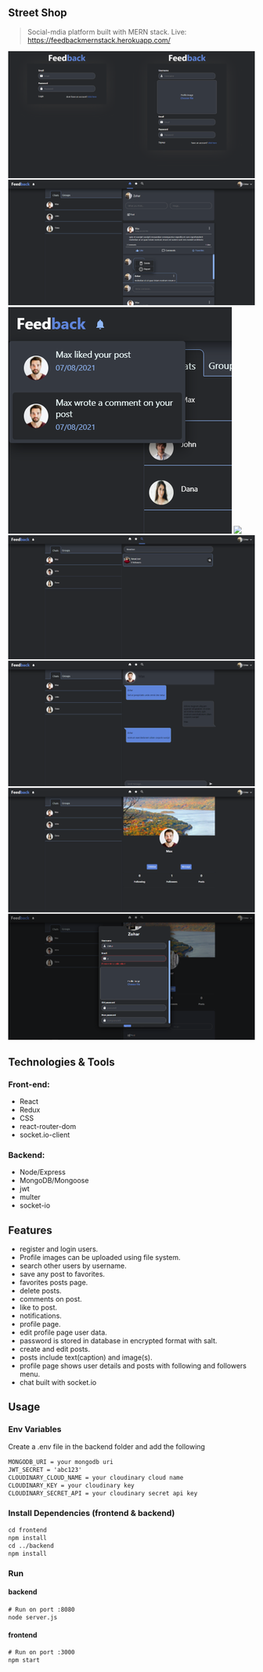 ## Street Shop

> Social-mdia platform built with MERN stack.
> Live: https://feedbackmernstack.herokuapp.com/

<img src="uploads/auth-page.png"/>
<img src="uploads/feed-page.png"/>
<img src="uploads/notifications.png"/>
<img src="uploads/favorite-page.png"/>
<img src="uploads/search-page.png"/>
<img src="uploads/chat-page.png"/>
<img src="uploads/profile-page.png"/>
<img src="uploads/edit-profile.png"/>

## Technologies & Tools

### Front-end:

- React
- Redux
- CSS
- react-router-dom
- socket.io-client

### Backend:

- Node/Express
- MongoDB/Mongoose
- jwt
- multer
- socket-io


## Features

 - register and login users. 
 - Profile images can be uploaded using file system.
 - search other users by username. 
 - save any post to favorites.
 - favorites posts page.
 - delete posts.
 - comments on post.
 - like to post.
 - notifications.
 - profile page.
 - edit profile page user data.
 - password is stored in database in encrypted format with salt.
 - create and edit posts.
 - posts include text(caption) and image(s).
 - profile page shows user details and posts with following and followers menu.
 - chat built with socket.io


## Usage

### Env Variables

Create a .env file in the backend folder and add the following

```
MONGODB_URI = your mongodb uri
JWT_SECRET = 'abc123'
CLOUDINARY_CLOUD_NAME = your cloudinary cloud name
CLOUDINARY_KEY = your cloudinary key
CLOUDINARY_SECRET_API = your cloudinary secret api key
```

### Install Dependencies (frontend & backend)

```
cd frontend
npm install
cd ../backend
npm install
```

### Run

#### backend
```
# Run on port :8080
node server.js
```
#### frontend
```
# Run on port :3000
npm start
```
